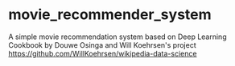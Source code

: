 # movie_recommender_system
A simple movie recommendation system based on Deep Learning Cookbook by Douwe Osinga and Will Koehrsen's project https://github.com/WillKoehrsen/wikipedia-data-science
